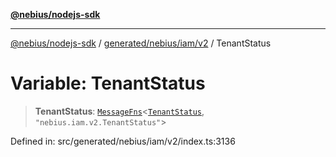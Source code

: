 [**@nebius/nodejs-sdk**](../../../../../README.md)

---

[@nebius/nodejs-sdk](../../../../../README.md) / [generated/nebius/iam/v2](../README.md) / TenantStatus

# Variable: TenantStatus

> **TenantStatus**: [`MessageFns`](../../../../../runtime/protos/core/interfaces/MessageFns.md)\<[`TenantStatus`](../interfaces/TenantStatus.md), `"nebius.iam.v2.TenantStatus"`\>

Defined in: src/generated/nebius/iam/v2/index.ts:3136
